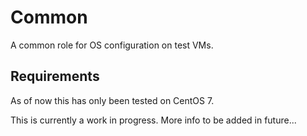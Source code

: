 Common
=========

A common role for OS configuration on test VMs.

Requirements
------------

As of now this has only been tested on CentOS 7.

This is currently a work in progress. More info to be added in future...
